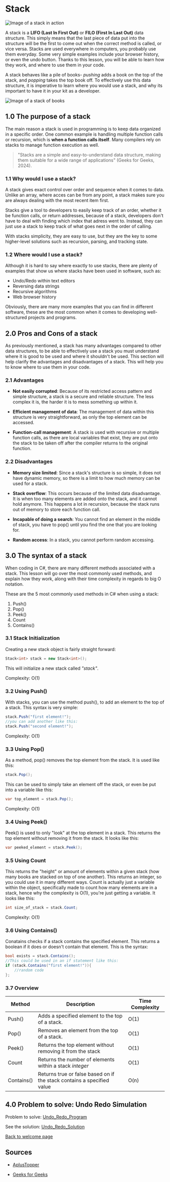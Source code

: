 # Stack

![Image of a stack in action](images/stack.png)

A stack is a **LIFO (Last In First Out)** or **FILO (First In Last Out)** data structure. This simply means that the last piece of data put into the structure will be the first to come out when the correct method is called, or vice versa. Stacks are used everywhere in computers, you probably use them everyday. Some very simple examples include your browser history, or even the undo button. Thanks to this lesson, you will be able to learn how they work, and where to use them in your code.

A stack behaves like a pile of books- _pushing_ adds a book on the top of the stack, and _popping_ takes the top book off. To effectively use this data structure, it is imperative to learn where you would use a stack, and why its important to have it in your kit as a developer.

![Image of a stack of books](images/bookstack.jpg)

## 1.0 The purpose of a stack

The main reason a stack is used in programming is to keep data organized in a specific order. One common example is handling multiple function calls or recursion, which is **when a function calls itself**. Many compilers rely on stacks to manage function execution as well.

> "Stacks are a simple and easy-to-understand data structure, making them suitable for a wide range of applications" (Geeks for Geeks, 2024).

### 1.1 Why would I use a stack?
A stack gives exact control over order and sequence when it comes to data. Unlike an array, where acces can be from any point, a stack makes sure you are always dealing with the most recent item first. 

Stacks give a tool to developers to easily keep track of an order, whether it be function calls, or return addresses, because of a stack, developers don't have to deal with finding which index that adress went to. Instead, they can just use a stack to keep track of what goes next in the order of calling. 

With stacks simplicity, they are easy to use, but they are the key to some higher-level solutions such as recursion, parsing, and tracking state. 
### 1.2 Where would I use a stack?

Although it is hard to say where exactly to use stacks, there are plenty of examples that show us where stacks have been used in software, such as: 

- Undo/Redo within text editors
- Reversing data strings
- Recursive algorithms
- Web browser history

Obviously, there are many more examples that you can find in different software, these are the most common when it comes to developing well-structured projects and programs. 
## 2.0 Pros and Cons of a stack

As previously mentioned, a stack has many advantages compared to other data structures, to be able to effectively use a stack you must understand where it is good to be used and where it shouldn't be used. This section will help clarify the advantages and disadvantages of a stack. This will help you to know where to use them in your code.

### 2.1 Advantages

- **Not easily corrupted**: Because of its restricted access pattern and simple structure, a stack is a secure and reliable structure. The less complex it is, the harder it is to mess something up within it.


- **Efficient management of data**: The management of data within this structure is very straightforward, as only the top element can be accessed.


- **Function-call management**: A stack is used with recursive or multiple function calls, as there are local variables that exist, they are put onto the stack to be taken off after the compiler returns to the original function.

### 2.2 Disadvantages

- **Memory size limited**: Since a stack's structure is so simple, it does not have dynamic memory, so there is a limit to how much memory can be used for a stack.


- **Stack overflow**: This occurs because of the limited data disadvantage. It is when too many elements are added onto the stack, and it cannot hold anymore. This happens a lot in recursion, because the stack runs out of memory to store each function call.


- **Incapable of doing a search**: You cannot find an element in the middle of stack, you have to pop() until you find the one that you are looking for.


- **Random access**: In a stack, you cannot perform random accessing.

## 3.0 The syntax of a stack

When coding in C#, there are many different methods associated with a stack. This lesson will go over the most commonly used methods, and explain how they work, along with their time complexity in regards to big O notation.

These are the 5 most commonly used methods in C# when using a stack:

1. Push()
1. Pop()
1. Peek()
1. Count
1. Contains()

### 3.1 Stack Initialization

Creating a new stack object is fairly straight forward:

```csharp
Stack<int> stack = new Stack<int>();
```

This will initialize a new stack called _"stack"_.

Complexity: O(1)

### 3.2 Using Push()

With stacks, you can use the method push(), to add an element to the top of a stack. This syntax is very simple:

```csharp
stack.Push("first element!");
//you can add another like this:
stack.Push("second element!");
```

Complexity: O(1)

### 3.3 Using Pop()

As a method, pop() removes the top element from the stack. It is used like this:

```csharp
stack.Pop();
```

This can be used to simply take an element off the stack, or even be put into a variable like this:

```csharp
var top_element = stack.Pop();
```

Complexity: O(1)

### 3.4 Using Peek()

Peek() is used to only "look" at the top element in a stack. This returns the top element without removing it from the stack. It looks like this:

```csharp
var peeked_element = stack.Peek();
```

### 3.5 Using Count

This returns the "height" or amount of elements within a given stack (how many books are stacked on top of one another). This returns an integer, so you could use it in many different ways. Count is actually just a variable within the object, specifically made to count how many elements are in a stack, hence why the complexity is O(1), you're just getting a variable. It looks like this:

```csharp
int size_of_stack = stack.Count;
```

Complexity: O(1)

### 3.6 Using Contains()

Conatains checks if a stack contains the specified element. This returns a boolean if it does or doesn't contain that element. This is the syntax:

```csharp
bool exists = stack.Contains();
//This could be used in an if statement like this:
if (stack.Contains("first element!")){
    //random code
};
```

### 3.7 Overview

| Method     | Description                                                            | Time Complexity |
| ---------- | ---------------------------------------------------------------------- | --------------- |
| Push()     | Adds a specified element to the top of a stack.                        | O(1)            |
| Pop()      | Removes an element from the top of a stack.                            | O(1)            |
| Peek()     | Returns the top element without removing it from the stack             | O(1)            |
| Count      | Returns the number of elements within a stack _integer_                | O(1)            |
| Contains() | Returns true or false based on if the stack contains a specified value | O(n)            |

## 4.0 Problem to solve: Undo Redo Simulation

Problem to solve: [Undo_Redo_Program](../UndoRedoProgram/Stack_Example.cs)

See the solution: [Undo_Redo_Solution](../UndoRedoProgram/Stack_Example_Solution.cs)

[Back to welcome page](0-welcome.md)

## Sources

- [AplusTopper](https://www.aplustopper.com/advantages-and-disadvantages-of-stack/)

- [Geeks for Geeks](https://geeksforgeeks.org)
